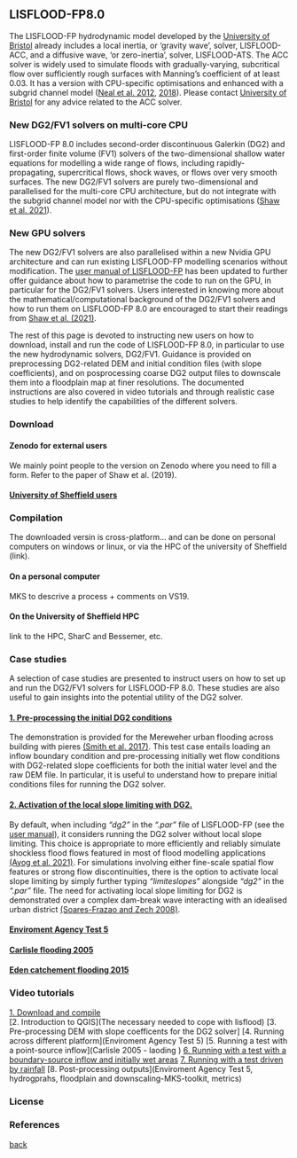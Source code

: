 
## LISFLOOD-FP8.0

The LISFLOOD-FP hydrodynamic model developed by the [University of Bristol](http://www.bristol.ac.uk/geography/research/hydrology/models/lisflood/) already includes a local inertia, or ‘gravity wave’, solver, LISFLOOD-ACC, and a diffusive wave, ‘or zero-inertia’, solver, LISFLOOD-ATS. The ACC solver is widely used to simulate floods with gradually-varying, subcritical flow over sufficiently rough surfaces with Manning’s coefficient of at least 0.03. It has a version with CPU-specific optimisations and enhanced with a subgrid channel model ([Neal et al. 2012](https://agupubs.onlinelibrary.wiley.com/doi/10.1029/2012WR012514), [2018](https://www.sciencedirect.com/science/article/pii/S1364815217307478)). Please contact [University of Bristol](http://www.bristol.ac.uk/geography/research/hydrology/models/lisflood/) for any advice related to the ACC solver.   

### New DG2/FV1 solvers on multi-core CPU 
LISFLOOD-FP 8.0 includes second-order discontinuous Galerkin (DG2) and first-order finite volume (FV1) solvers of the two-dimensional shallow water equations for modelling a wide range of flows, including rapidly-propagating, supercritical flows, shock waves, or flows over very smooth surfaces. The new DG2/FV1 solvers are purely two-dimensional and parallelised for the multi-core CPU architecture, but do not integrate with the subgrid channel model nor with the CPU-specific optimisations ([Shaw et al. 2021](https://gmd.copernicus.org/preprints/gmd-2020-340/)).

### New GPU solvers  
The new DG2/FV1 solvers are also parallelised within a new Nvidia GPU architecture and can run existing LISFLOOD-FP modelling scenarios without modification. The [user manual of LISFLOOD-FP](https://drive.google.com/file/d/1Yk5txMWWfSqPcPOqjQh30XLSp8Sypy1M/view?usp=sharing) has been updated to further offer guidance about how to parametrise the code to run on the GPU, in particular for the DG2/FV1 solvers. Users interested in knowing more about the mathematical/computational background of the DG2/FV1 solvers and how to run them on LISFLOOD-FP 8.0 are encouraged to start their readings from [Shaw et al. (2021)](https://gmd.copernicus.org/preprints/gmd-2020-340/). 

The rest of this page is devoted to instructing new users on how to download, install and run the code of LISFLOOD-FP 8.0, in particular to use the new hydrodynamic solvers, DG2/FV1. Guidance is provided on preprocessing DG2-related DEM and initial condition files (with slope coefficients), and on posprocessing coarse DG2 output files to downscale them into a floodplain map at finer resolutions. The documented instructions are also covered in video tutorials and through realistic case studies to help identify the capabilities of the different solvers. 


### Download  

#### Zenodo for external users 
We mainly point people to the version on Zenodo where you need to fill a form. Refer to the paper of Shaw et al. (2019). 

#### [University of Sheffield users](./UoS_HPC.md) 


### Compilation   
The downloaded versin is cross-platform... and can be done on personal computers on windows or linux, or via the HPC of the university of Sheffield (link).  

#### On a personal computer
MKS to descrive a process + comments on VS19.  

#### On the University of Sheffield HPC 
link to the HPC, SharC and Bessemer, etc. 


### Case studies 
A selection of case studies are presented to instruct users on how to set up and run the DG2/FV1 solvers for LISFLOOD-FP 8.0. These studies are also useful to gain insights into the potential utility of the DG2 solver. 

#### [1. Pre-processing the initial DG2 conditions](./Merewether.md)
The demonstration is provided for the Mereweher urban flooding across building with pieres [(Smith et al. 2017)](https://www.tandfonline.com/doi/abs/10.1080/15715124.2016.1193510). This test case entails loading an inflow boundary condition and pre-processing initially wet flow conditions with DG2-related slope coefficients for both the initial water level and the raw DEM file. In particular, it is useful to understand how to prepare initial conditions files for running the DG2 solver.     

#### [ 2. Activation of the local slope limiting with DG2.](./25_Blocks.md) 
By default, when including *“dg2”* in the *“.par”* file of LISFLOOD-FP (see the [user manual](https://drive.google.com/file/d/1Yk5txMWWfSqPcPOqjQh30XLSp8Sypy1M/view?usp=sharing)), it considers running the DG2 solver without local slope limiting. This choice is appropriate to more efficiently and reliably simulate shockless flood flows featured in most of flood modelling applications [(Ayog et al. 2021)](https://www.sciencedirect.com/science/article/abs/pii/S0022169420313858). For simulations involving either fine-scale spatial flow features or strong flow discontinuities, there is the option to activate local slope limiting by simply further typing *“limiteslopes”* alongside *“dg2”* in the *“.par”* file. The need for activating local slope limiting for DG2 is demonstrated over a complex dam-break wave interacting with an idealised urban district [(Soares-Frazao and Zech 2008)](https://www.tandfonline.com/doi/abs/10.3826/jhr.2008.3164).

#### [Enviroment Agency Test 5](./EnvAcy5.md)  
#### [Carlisle flooding 2005](./Carlistle_flooding.md)
#### [Eden catchement flooding 2015](./Desmond_Eden2015.md)  


### Video tutorials  
[1. Download and compile](./VideoTutorials/Download_and_compile)   
[2. Introduction to QGIS](The necessary needed to cope with lisflood)
[3. Pre-processing DEM with slope coefficents for the DG2 solver]
[4. Running across different platform](Enviroment Agency Test 5)
[5. Running a test with a point-source inflow](Carlisle 2005 - laoding )
[6. Running with a test with a boundary-source inflow and initially wet areas](Merewether)
[7. Running with a test driven by rainfall](Eden)
[8. Post-processing outputs](Enviroment Agency Test 5, hydrogprahs, floodplain and downscaling-MKS-toolkit, metrics)


### License 


### References 




[back](./)

